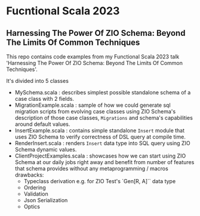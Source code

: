 # Fucntional Scala 2023

## Harnessing The Power Of ZIO Schema: Beyond The Limits Of Common Techniques
This repo contains code examples from my Functional Scala 2023 talk 'Harnessing The Power Of ZIO Schema: Beyond The Limits Of Common Techniques'.

It's divided into 5 classes
- MySchema.scala : describes simplest possible standalone schema of a case class with 2 fields.
- MigrationExample.scala : sample of how we could generate sql migration scripts from evolving case classes using ZIO Schema's description of those case classes, `Migrations`  and schema's capabilities around default values.
- InsertExample.scala : contains simple standalone `Insert` module that uses ZIO Schema to verify correctness of DSL query at compile time.
- RenderInsert.scala : renders `Insert` data type into SQL query using ZIO Schema dynamic values.
- ClientProjectExamples.scala : showcases how we can start using ZIO Schema at our daily jobs right away and benefit from number of features that schema provides without any metaprogramming / macros drawbacks:
    - Typeclass derivation e.g. for ZIO Test's `Gen[R, A]`` data type
    - Ordering
    - Validation
    - Json Serialization
    - Optics